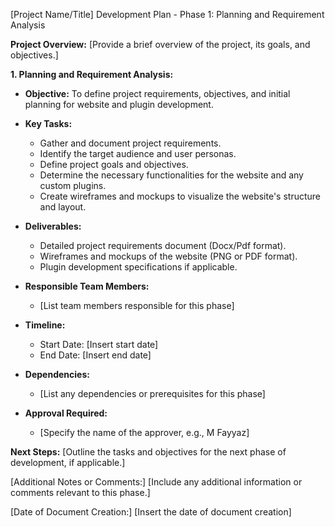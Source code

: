 [Project Name/Title]
Development Plan - Phase 1: Planning and Requirement Analysis

**Project Overview:**
[Provide a brief overview of the project, its goals, and objectives.]

**1. Planning and Requirement Analysis:**

- **Objective:** To define project requirements, objectives, and initial planning for website and plugin development.

- **Key Tasks:**
   - Gather and document project requirements.
   - Identify the target audience and user personas.
   - Define project goals and objectives.
   - Determine the necessary functionalities for the website and any custom plugins.
   - Create wireframes and mockups to visualize the website's structure and layout.
   
- **Deliverables:**
   - Detailed project requirements document (Docx/Pdf format).
   - Wireframes and mockups of the website (PNG or PDF format).
   - Plugin development specifications if applicable.
   
- **Responsible Team Members:**
   - [List team members responsible for this phase]

- **Timeline:**
   - Start Date: [Insert start date]
   - End Date: [Insert end date]

- **Dependencies:**
   - [List any dependencies or prerequisites for this phase]

- **Approval Required:**
   - [Specify the name of the approver, e.g., M Fayyaz]

**Next Steps:**
[Outline the tasks and objectives for the next phase of development, if applicable.]

[Additional Notes or Comments:]
[Include any additional information or comments relevant to this phase.]

[Date of Document Creation:]
[Insert the date of document creation]

